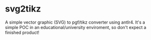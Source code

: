 # svg2tikz

A simple vector graphic (SVG) to pgf/tikz converter using antlr4.
It's a simple POC in an educational/university enviroment, so don't expect a finished product!

